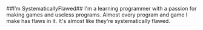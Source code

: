 ##I’m SystematicallyFlawed##
  I'm a learning programmer with a passion for making games and useless programs.
  Almost every program and game I make has flaws in it.
    It's almost like they're systematically flawed.
